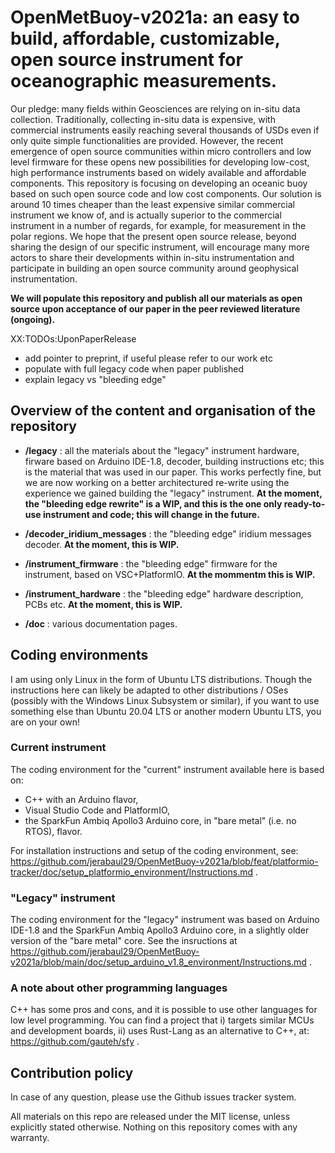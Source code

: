 # OpenMetBuoy-v2021a: an easy to build, affordable, customizable, open source instrument for oceanographic measurements.

Our pledge: many fields within Geosciences are relying on in-situ data collection. Traditionally, collecting in-situ data is expensive, with commercial instruments easily reaching several thousands of USDs even if only quite simple functionalities are provided. However, the recent emergence of open source communities within micro controllers and low level firmware for these opens new possibilities for developing low-cost, high performance instruments based on widely available and affordable components. This repository is focusing on developing an oceanic buoy based on such open source code and low cost components. Our solution is around 10 times cheaper than the least expensive similar commercial instrument we know of, and is actually superior to the commercial instrument in a number of regards, for example, for measurement in the polar regions. We hope that the present open source release, beyond sharing the design of our specific instrument, will encourage many more actors to share their developments within in-situ instrumentation and participate in building an open source community around geophysical instrumentation.

**We will populate this repository and publish all our materials as open source upon acceptance of our paper in the peer reviewed literature (ongoing).**

XX:TODOs:UponPaperRelease
- add pointer to preprint, if useful please refer to our work etc
- populate with full legacy code when paper published
- explain legacy vs "bleeding edge"

## Overview of the content and organisation of the repository

- **/legacy** : all the materials about the "legacy" instrument hardware, firware based on Arduino IDE-1.8, decoder, building instructions etc; this is the material that was used in our paper. This works perfectly fine, but we are now working on a better architectured re-write using the experience we gained building the "legacy" instrument. **At the moment, the "bleeding edge rewrite" is a WIP, and this is the one only ready-to-use instrument and code; this will change in the future.**

- **/decoder_iridium_messages** : the "bleeding edge" iridium messages decoder. **At the moment, this is WIP.**
- **/instrument_firmware** : the "bleeding edge" firmware for the instrument, based on VSC+PlatformIO. **At the mommentm this is WIP.**
- **/instrument_hardware** : the "bleeding edge" hardware description, PCBs etc. **At the moment, this is WIP.**

- **/doc** : various documentation pages.

## Coding environments

I am using only Linux in the form of Ubuntu LTS distributions. Though the instructions here can likely be adapted to other distributions / OSes (possibly with the Windows Linux Subsystem or similar), if you want to use something else than Ubuntu 20.04 LTS or another modern Ubuntu LTS, you are on your own!

### Current instrument

The coding environment for the "current" instrument available here is based on:

- C++ with an Arduino flavor,
- Visual Studio Code and PlatformIO,
- the SparkFun Ambiq Apollo3 Arduino core, in "bare metal" (i.e. no RTOS), flavor.

For installation instructions and setup of the coding environment, see: https://github.com/jerabaul29/OpenMetBuoy-v2021a/blob/feat/platformio-tracker/doc/setup_platformio_environment/Instructions.md .

### "Legacy" instrument

The coding environment for the "legacy" instrument was based on Arduino IDE-1.8 and the SparkFun Ambiq Apollo3 Arduino core, in a slightly older version of the "bare metal" core. See the insructions at https://github.com/jerabaul29/OpenMetBuoy-v2021a/blob/main/doc/setup_arduino_v1.8_environment/Instructions.md .

### A note about other programming languages

C++ has some pros and cons, and it is possible to use other languages for low level programming. You can find a project that i) targets similar MCUs and development boards, ii) uses Rust-Lang as an alternative to C++, at: https://github.com/gauteh/sfy .

## Contribution policy

In case of any question, please use the Github issues tracker system.

All materials on this repo are released under the MIT license, unless explicitly stated otherwise. Nothing on this repository comes with any warranty.

